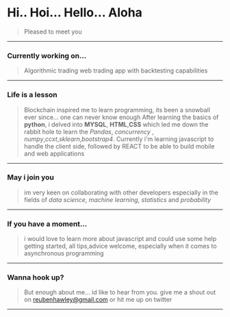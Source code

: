 # Hi.. Hoi... Hello... Aloha
>Pleased to meet you
---
### Currently working on...
>Algorithmic trading web trading app with backtesting capabilities
---
### Life is a lesson
>Blockchain inspired me to learn programming, its been a snowball ever since... one can never know enough
After learning the basics of **python**, i delved into **MYSQL**, **HTML**,**CSS**
which led me down the rabbit hole to learn the *Pandas*, *concurrency* , *numpy*,*ccxt*,*sklearn*,*bootstrap4*.
Currently i'm learning javascript to handle the client side, followed by REACT to be able to build mobile and web applications 
--- 
### May i join you
>im very keen on collaborating with other developers especially in the fields of *data science*, *machine learning*, *statistics* and *probability*
---
### If you have a moment...
>i would love to learn more about javascript and could use some help getting started, all tips,advice welcome, especially when it comes to asynchronous programming
---
### Wanna hook up?
>But enough about me... id like to hear from you. give me a shout out on reubenhawley@gmail.com or hit me up on twitter
---
<!--
**ReubenHawley/ReubenHawley** is a ✨ _special_ ✨ repository because its `README.md` (this file) appears on your GitHub profile.


- 💬 Ask me about python and trading, i just cant shut up about them
- 😄 Pronouns: DURACELL
- ⚡ Fun fact: ...
-->
